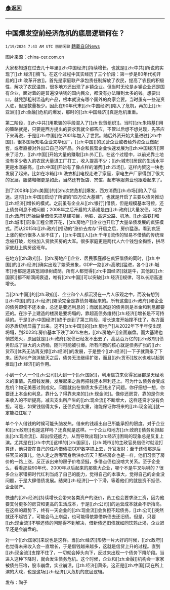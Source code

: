 ###  [:house:返回](README.md)
---


## 中国爆发空前经济危机的底层逻辑何在？
`1/19/2024 7:43 AM UTC 丽丽闲聊` [轉載自GNews](https://gnews.org/articles/2234663)

图片来源：china-cer.com.cn

大家都知道在过去几十年里[[zh:中国经济]]持续增长，也就是[[zh:中共]]所说的实现了[[zh:经济]]腾飞。在这个过程中其实经历了三个阶段：第一步是80年代初开启的[[zh:改革开放]]。首先是家庭联产承包责任制解放了农民，提高了农民的积极性，解决了农民温饱，很多地方还出现了乡镇企业。但当时无论是乡镇企业还是国有企业，面对着的是普遍没啥钱的国内民众，都没有办法赚到太多的钱。想要出口，就凭那粗制滥造的产品，根本就没有哪个国外的商家会要。当时虽有一些港资入驻，但是数量极少。因此在90年代末[[zh:中国经济]]陷入了危机，再加上[[zh:亚洲]][[zh:金融]]危机的爆发，那时的[[zh:中国经济]]真是危机重重。

第二阶段，[[zh:中共]]用欺骗的手段混入了[[zh:世贸组织]]。当时[[zh:朱镕基]]用的策略就是，只要是西方提出的要求我就全都答应，不管以后想不想兑现，先答应下来再说，于是[[zh:中国]]在2001年加入了世贸。随后外资开始大量进驻[[zh:中国]]，很多国际知名企业来华设厂，[[zh:中国]]的民营企业或者给外资企业做配套，或者直接对外出口自己的产品。外企和民营企业快速发展为[[zh:中国经济]]带来了活力，[[zh:中国]]开始大量的赚取[[zh:外汇]]。在这个过程中，以前光靠土地没有多少收入的农民大量进工厂打工，收入提高不少；[[zh:城市]]居民的生活水平更是水涨船高，[[zh:中国]]开始有了像点样的消费[[zh:市场]]，这样内贸这一块也发展了起来。比如在冰箱[[zh:洗衣机]]电视走进了家庭，家电生产厂家得到了很大的发展，服装鞋帽更是如此，当然还有饭店、宾馆、超市等服务业也跟着起来了。

到了2008年[[zh:美国]]的[[zh:次贷危机]]爆发，西方消费[[zh:市场]]陷入了低迷。这时[[zh:中国]]启动了所谓的“四万亿大基建”，也就是开启了主要以债务推动[[zh:经济]]增长的模式。之前虽有企业从[[zh:银行]]借债，但是规模基本可控，还上债务利息不成问题；2008年之后开启的大基建是由[[zh:政府]]大量发债，地方[[zh:政府]]开始巨量借债来搞基建项目，地铁、高速公路、机场、[[zh:高铁]]和[[zh:城市]]形象工程全面开花，[[zh:房地产]]企业也开启了大量举债发展的疯狂模式。而从2015年[[zh:政府]]推动的“涨价去库存”开启之后，房价猛涨。看到疯狂上涨的房价很多人坐不住了，[[zh:中国]]人[[zh:千年]]流传的轻易不借债的传统理念被打破，纷纷加入贷款买房的大军。很多家庭更是两代人六个钱包全掏空，拼尽家底赶上购房这班车。

在地方[[zh:政府]]、[[zh:房地产]]企业、居民家庭都在疯狂借债的同时，[[zh:中国]]的[[zh:经济]]确实出现了繁荣景象，GDP一路[[zh:高歌]]猛进，各个[[zh:城市]]也都是道路宽阔绿树成荫，所有人都觉得[[zh:中国经济]]就是牛，其他区[[zh:国家]]都不断滴闹衰退，唯有[[zh:中国]]可以突破[[zh:经济]]规律，可以长期高速增长。

当[[zh:中国]]的[[zh:政府]]、企业和个人都沉浸在一片人乐观之中，而没有想到[[zh:中国]]的[[zh:经济]]繁荣完全是靠债务堆起来的。所有这些[[zh:政府]]和企业的债务即使不还本金，总还是要还利息的；而居民家庭的债务则是本金和利息都要还的。在沙子上建造的楼房是要坍塌的，靠超高债务维持[[zh:经济]]增长是不可持续的。于是[[zh:中国经济]]终于走到了第三阶段，增长速度开始撑不住了，各方面的矛盾统统显露了出来。这不[[zh:中国]]的[[zh:房地产]]从2022年下半年便出现坍塌，到2023年房价基本下跌了30%左右，[[zh:房地产]]全面崩盘。而大基建也悄然熄火，原因就是[[zh:政府]]发债已经发不出去了，高达百万亿的[[zh:政府]]债务形成了巨大的火药桶，随时可能被引爆。所有问题的核心就是债务扩张的[[zh:货币]]体系无法再支撑[[zh:经济]]的发展，于是整个[[zh:经济]]一下子就萧条了下来。因为地产泡沫破灭之后，债务无法继续扩张，而且[[zh:货币]]放水也难以起到推动[[zh:经济]]的作用。

小到一个人一个[[zh:公司]]大到一个[[zh:国家]]，利用信贷来获得发展都是天经地义的事情。先借钱发展，发展起来之后再把钱连本带利还上。可为什么债务会变成危机？物无美恶过则成灾。问题就出在借债太多还钱出了问题。你仔细想一想，你要还上本金和利息，靠什么？得靠未来的[[zh:现金流]]。像你还房贷，靠的是你未来收入的不断提高，减去支出所产生的[[zh:现金流]]不断增大，这样还贷才没有负担。可是，如果钱借得太多，还债负担太重，谁能保证你将来的[[zh:现金流]]就一定能扛住呢？

单个个人借钱的时候可能头脑发热，借来的钱超出自己所能承担的限度。对于企业和[[zh:政府]]也是这样吗？还真就是这样。一个企业和地方[[zh:政府]]债务负担超出[[zh:现金流]]、超出偿还能力，从而导致出现[[zh:经济]]困局的现象总是反复上演。尤其是在[[zh:中共]]这样的[[zh:国家]]，[[zh:城市]]的主政官员借债时就没打算还，他只管在自己的任内借债把GDP数字搞上去，升官发财；至于还债那是后任官员的事儿，他人走之后哪管身后洪水滔天？那些房企也是一样，他们习惯了房价的一路上涨，反正该出来的房子价格坚挺，多借点债也没啥大关系。至于企业么，看看那些90年代、2000年以后起来的那些大企业，哪个不是牛叉哄哄的？很多企业家错把时代红利当成了自己的能力，觉得自己的本事大，觉得自己的企业没问题，于是大肆借债发展。结果[[zh:经济]]一个下滑，等着他们的就是资不抵债、企业破产。

快速的[[zh:经济]]持续增长会带来各类资产的涨价，员工也会要求涨工资，因为他要支付更多的房贷和更高的生活成本，于是[[zh:公司]]的运营成本就会不断抬高。在这样的趋势下，终有一天企业的[[zh:现金流]]会负担不起债务，[[zh:公司]]突然就还不起钱了，可能会马上崩盘，也可能得依靠借新债去还旧债。但是，只要[[zh:现金流]]不够还债的问题得不到解决，借新债还旧债就如同饮鸩止渴，企业迟早还是会崩盘的。

对一个[[zh:国家]]来说也是这样。当[[zh:经济]]形势一片大好的时候，[[zh:政府]]也觉得未来收入会一直增长，于是借钱越来越多，这就是信贷上升的过程。直到[[zh:现金流]]支撑不住了，一切就会掉头向下，反过来出现一个债务下降阶段。当进入这种下降时，就会发生债务危机。这个时候，企业和[[zh:金融]]机构会一家家被债务压垮，股市崩盘，实业崩溃，[[zh:经济]]萧条。这正是[[zh:中国]]现在所上演的大戏，也是这场[[zh:经济]]大危机的底层逻辑。

        
发布：陶子
